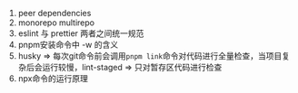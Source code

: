 1. peer dependencies
2. monorepo multirepo
3. eslint 与 prettier 两者之间统一规范
4. pnpm安装命令中 -w 的含义
5. husky => 每次git命令前会调用`pnpm link`命令对代码进行全量检查，当项目复杂后会运行较慢，lint-staged => 只对暂存区代码进行检查
6. npx命令的运行原理
